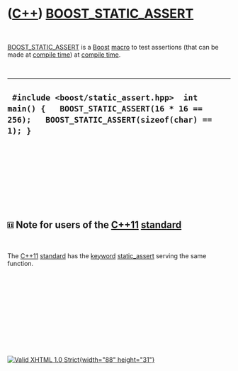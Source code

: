 



 

 

 

 

 

([C++](Cpp.htm)) [BOOST\_STATIC\_ASSERT](CppBOOST_STATIC_ASSERT.htm)
====================================================================

 

[BOOST\_STATIC\_ASSERT](CppBOOST_STATIC_ASSERT.htm) is a
[Boost](CppBoost.htm) [macro](CppMacro.htm)[]() to test assertions (that
can be made at [compile time](CppCompileTime.htm)) at [compile
time](CppCompileTime.htm).

 

  ----------------------------------------------------------------------------------------------------------------------------------------
  ` #include <boost/static_assert.hpp>  int main() {   BOOST_STATIC_ASSERT(16 * 16 == 256);   BOOST_STATIC_ASSERT(sizeof(char) == 1); }`
  ----------------------------------------------------------------------------------------------------------------------------------------

 

 

 

 

 

![C++11](PicCpp11.png) Note for users of the [C++11](Cpp11.htm) [standard](CppStandard.htm)
-------------------------------------------------------------------------------------------

 

The [C++11](Cpp11.htm) [standard](CppStandard.htm) has the
[keyword](CppKeyword.htm) [static\_assert](CppStatic_assert.htm) serving
the same function.

 

 

 

 

 





 

[![Valid XHTML 1.0 Strict](valid-xhtml10.png){width="88"
height="31"}](http://validator.w3.org/check?uri=referer)
